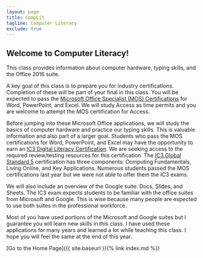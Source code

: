 ```yaml
---
layout: page
title: CompLit
tagline: Computer Literacy
exclude: true
---
```

<h2>Welcome to Computer Literacy!</h2>
<p>This class provides information about computer hardware, typing skills, and the Office 2016 suite.</p>
<p>A key goal of this class is to prepare you for industry certifications. Completion of these will be part of your final in this class. You will be expected to pass the&nbsp;<a href="https://www.microsoft.com/en-us/learning/mos-certification.aspx">Microsoft Office Specialist (MOS) Certifications</a>&nbsp;for Word, PowerPoint, and Excel. We will study Access as time permits and you are welcome to attempt the MOS certification for Access.</p>
<p>Before jumping into these Microsoft Office applications, we will study the basics of computer hardware and practice our typing skills. This is valuable information and also part of a larger goal. Students who pass the MOS certifications for Word, PowerPoint, and Excel may have the opportunity to earn an&nbsp;<a href="https://certiport.pearsonvue.com/Certifications/IC3/Digital-Literacy-Certification/Overview">IC3 Digital Literacy Certification</a>. We are seeking access to the required review/testing resources for this certification. The&nbsp;<a href="https://certiport.pearsonvue.com/Certifications/IC3/Digital-Literacy-Certification/Certify/IC3-Global-Standard-5">IC3 Global Standard 5</a> certification has three components:&nbsp;Computing Fundamentals, Living Online, and Key Applications. Numerous students passed the MOS certifications last year but we were not able to offer them the IC3 exams.</p>
<p>We will also include an overview of the Google suite: Docs, Slides, and Sheets. The IC3 exam expects students to be familiar with the office suites from Microsoft and Google. This is wise because many people are expected to use both suites in the professional workforce.</p>
<p>Most of you have used portions of the Microsoft and Google suites but I guarantee you will learn new skills in this class. I have used these applications for many years and learned a lot while teaching this class. I hope you will feel the same at the end of this year.</p>

[Go to the Home Page]({{ site.baseurl }}{% link index.md %})
